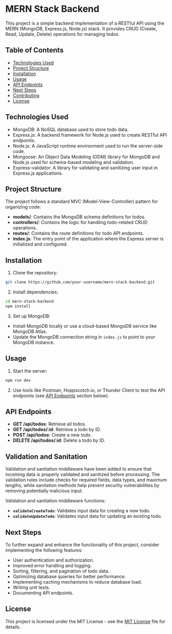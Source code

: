 # MERN Stack Backend

This project is a simple backend implementation of a RESTful API using the MERN (MongoDB, Express.js, Node.js) stack. It provides CRUD (Create, Read, Update, Delete) operations for managing todos.

## Table of Contents

- [Technologies Used](#technologies-used)
- [Project Structure](#project-structure)
- [Installation](#installation)
- [Usage](#usage)
- [API Endpoints](#api-endpoints)
- [Next Steps](#next-steps)
- [Contributing](#contributing)
- [License](#license)

## Technologies Used

- MongoDB: A NoSQL database used to store todo data.
- Express.js: A backend framework for Node.js used to create RESTful API endpoints.
- Node.js: A JavaScript runtime environment used to run the server-side code.
- Mongoose: An Object Data Modeling (ODM) library for MongoDB and Node.js used for schema-based modeling and validation.
- Express-validator: A library for validating and sanitizing user input in Express.js applications.

## Project Structure

The project follows a standard MVC (Model-View-Controller) pattern for organizing code:

- **models/**: Contains the MongoDB schema definitions for todos.
- **controllers/**: Contains the logic for handling todo-related CRUD operations.
- **routes/**: Contains the route definitions for todo API endpoints.
- **index.js**: The entry point of the application where the Express server is initialized and configured.

## Installation

1. Clone the repository:

```bash
git clone https://github.com/your-username/mern-stack-backend.git
```

2. Install dependencies:

```bash
cd mern-stack-backend
npm install
```

3. Set up MongoDB:
- Install MongoDB locally or use a cloud-based MongoDB service like MongoDB Atlas.
- Update the MongoDB connection string in `index.js` to point to your MongoDB instance.

## Usage

1. Start the server:

```bash
npm run dev
```

2. Use tools like Postman, Hoppscotch.io, or Thunder Client to test the API endpoints (see [API Endpoints](#api-endpoints) section below).

## API Endpoints
- **GET /api/todos**: Retrieve all todos.
- **GET /api/todos/:id**: Retrieve a todo by ID.
- **POST /api/todos**: Create a new todo.
- **DELETE /api/todos/:id**: Delete a todo by ID.

## Validation and Sanitation

Validation and sanitation middleware have been added to ensure that incoming data is properly validated and sanitized before processing. The validation rules include checks for required fields, data types, and maximum lengths, while sanitation methods help prevent security vulnerabilities by removing potentially malicious input. 

Validation and sanitation middleware functions:

- **`validateCreateTodo`**: Validates input data for creating a new todo.
- **`validateUpdateTodo`**: Validates input data for updating an existing todo. 

## Next Steps

To further expand and enhance the functionality of this project, consider implementing the following features:

- User authentication and authorization.
- Improved error handling and logging.
- Sorting, filtering, and pagination of todo data.
- Optimizing database quieries for better performance.
- Implementing caching mechanisms to reduce database load.
- Writing unit tests.
- Documenting API endpoints.

## License

This project is licensed under the MIT License - see the [MIT License](LICENSE) file for details. 

